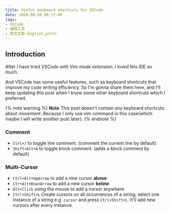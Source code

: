 ```yaml
---
title: Useful keyboard shortcuts for VSCode
date: 2020-08-28 00:17:49
tags:
- VSCode
- 编程工具
- 英文文章-English_posts
---
```


## Introduction

After I have tried *VSCode with Vim mode extension*, I loved this IDE so much.

And VSCode has some useful features, such as keyboard shortcuts that improve my code writing efficiency. So I'm gonna share them here, and I'll keep updating this post when I know some other keyboard shortcuts which I preferred.

<!-- more -->

{% note warning %}
**Note** This post doesn't contain any keyboard shortcuts about *movement*. Because I only use vim command in this case(which maybe I will write another post later).
{% endnote %}

### Comment

- `Ctrl+/` to toggle line comment. (comment the current line by default)
- `Shift+Alt+A` to toggle block comment. (adds a block comment by default)

### Multi-Cursor

- `Ctrl+Alt+UpArrow` to add a new cursor **above**.
- `Ctr+Alt+DownArrow` to add a new cursor **below**.
- `Alt+Click` using the mouse to add a cursor anywhere.
- `Ctrl+Shift+L` Create cursors on all occurrences of a string; select one instance of a string e.g. `cursor` and press `Ctrl+Shift+L`. It'll add new cursors after every instance.